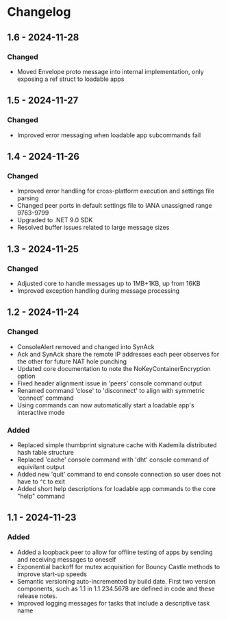 # Changelog

## 1.6 - 2024-11-28

### Changed

- Moved Envelope proto message into internal implementation, only exposing a ref struct to loadable apps

## 1.5 - 2024-11-27

### Changed

- Improved error messaging when loadable app subcommands fail

## 1.4 - 2024-11-26

### Changed

- Improved error handling for cross-platform execution and settings file parsing
- Changed peer ports in default settings file to IANA unassigned range 9763-9799
- Upgraded to .NET 9.0 SDK
- Resolved buffer issues related to large message sizes

## 1.3 - 2024-11-25

### Changed

- Adjusted core to handle messages up to 1MB+1KB, up from 16KB
- Improved exception handling during message processing

## 1.2 - 2024-11-24

### Changed

- ConsoleAlert removed and changed into SynAck
- Ack and SynAck share the remote IP addresses each peer observes for the other for future NAT hole punching
- Updated core documentation to note the NoKeyContainerEncryption option
- Fixed header alignment issue in 'peers' console command output
- Renamed command 'close' to 'disconnect' to align with symmetric 'connect' command
- Using commands can now automatically start a loadable app's interactive mode

### Added

- Replaced simple thumbprint signature cache with Kademila distributed hash table structure
- Replaced 'cache' console command with 'dht' console command of equivilant output
- Added new 'quit' command to end console connection so user does not have to `^C` to exit
- Added short help descriptions for loadable app commands to the core "help" command

## 1.1 - 2024-11-23

### Added

- Added a loopback peer to allow for offline testing of apps by sending and receiving messages to oneself
- Exponential backoff for mutex acquisition for Bouncy Castle methods to improve start-up speeds
- Semantic versioning auto-incremented by build date.  First two version components, such as 1.1 in 1.1.234.5678 are defined in code and these release notes.
- Improved logging messages for tasks that include a descriptive task name

